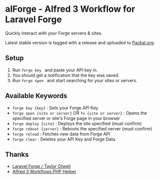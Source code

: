 # alForge - Alfred 3 Workflow for Laravel Forge

Quickly interact with your Forge servers & sites.

Latest stable version is tagged with a release and uploaded to [Packal.org](http://www.packal.org/workflow/alforge).

## Setup

1. Run `forge key ` and paste your API key in.
2. You should get a notification that the key was saved.
3. Run `forge open ` and start searching for your sites or servers.

## Available Keywords
- `forge key {key}` : Sets your Forge API Key
- `forge open {site or server}` OR `fo {site or server}` : Opens the specified server or site's Forge page in your browser
- `forge deploy {site}` : Deploys the site specified (must confirm)
- `forge reboot {server}` : Reboots the specified server (must confirm)
- `forge reload` : Fetches new data from Forge API
- `forge clear` : Deletes your API Key and Forge Data

## Thanks
- [Laravel Forge / Taylor Otwell](https://forge.laravel.com)
- [Alfred 3 Workflows PHP Helper](https://github.com/joetannenbaum/alfred-workflow)